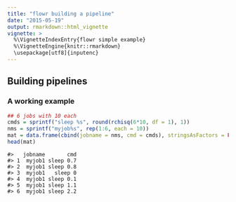 ```yaml
---
title: "flowr building a pipeline"
date: "2015-05-19"
output: rmarkdown::html_vignette
vignette: >
  %\VignetteIndexEntry{flowr simple example}
  %\VignetteEngine{knitr::rmarkdown}
  \usepackage[utf8]{inputenc}
---
```


## Building pipelines



### A working example


```r
## 6 jobs with 10 each
cmds = sprintf("sleep %s", round(rchisq(6*10, df = 1), 1))
nms = sprintf("myjob%s", rep(1:6, each = 10))
mat = data.frame(cbind(jobname = nms, cmd = cmds), stringsAsFactors = FALSE)
head(mat)
```

```
#>   jobname       cmd
#> 1  myjob1 sleep 0.7
#> 2  myjob1 sleep 0.8
#> 3  myjob1   sleep 0
#> 4  myjob1 sleep 0.1
#> 5  myjob1 sleep 1.1
#> 6  myjob1 sleep 2.2
```


